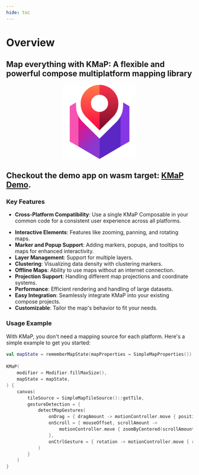 ```yaml
---
hide: toc
---
```


# Overview

## **Map everything with KMaP**: A flexible and powerful compose multiplatform mapping library

<div style="text-align: center;">
  <img src="assets/KMaP-Logo.svg" alt="KMaP-Logo" width="200" height="200">
</div>

## Checkout the demo app on wasm target: [**KMaP Demo**](https://kmap.rafambn.com/kmapdemo/).

### Key Features

- **Cross-Platform Compatibility**: Use a single KMaP Composable in your common code for a consistent user experience across all platforms.

[//]: # (- **Customizable Map Styles**: Ability to customize the appearance of maps, including colors, labels, and themes.)
- **Interactive Elements**: Features like zooming, panning, and rotating maps.
- **Marker and Popup Support**: Adding markers, popups, and tooltips to maps for enhanced interactivity.
- **Layer Management**: Support for multiple layers.
- **Clustering**: Visualizing data density with clustering markers.
- **Offline Maps**: Ability to use maps without an internet connection.
- **Projection Support**: Handling different map projections and coordinate systems.
- **Performance**: Efficient rendering and handling of large datasets.
- **Easy Integration**: Seamlessly integrate KMaP into your existing compose projects.
- **Customizable**: Tailor the map's behavior to fit your needs.

### Usage Example

With KMaP, you don't need a mapping source for each platform. Here's a simple example to get you started:

```kotlin
val mapState = rememberMapState(mapProperties = SimpleMapProperties())

KMaP(
    modifier = Modifier.fillMaxSize(),
    mapState = mapState,
) {
    canvas(
        tileSource = SimpleMapTileSource()::getTile,
        gestureDetection = {
            detectMapGestures(
                onDrag = { dragAmount -> motionController.move { positionBy(dragAmount) } },
                onScroll = { mouseOffset, scrollAmount -> 
                    motionController.move { zoomByCentered(scrollAmount, mouseOffset) } 
                },
                onCtrlGesture = { rotation -> motionController.move { rotateBy(rotation.toDouble()) } },
            )
        }
    )
}
```